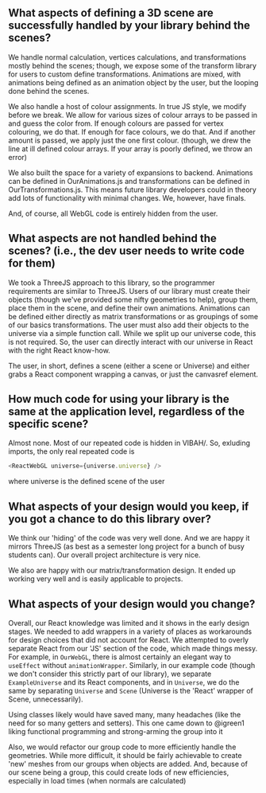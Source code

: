 ## What aspects of defining a 3D scene are successfully handled by your library behind the scenes?  

We handle normal calculation, vertices calculations, and transformations mostly behind the scenes; though, we expose some of the transform library for users to custom define transformations. Animations are mixed, with animations being defined as an animation object by the user, but the looping done behind the scenes. 

We also handle a host of colour assignments. In true JS style, we modify before we break. We allow for various sizes of colour arrays to be passed in and guess the color from. If enough colours are passed for vertex colouring, we do that. If enough for face colours, we do that. And if another amount is passed, we apply just the one first colour. (though, we drew the line at ill defined colour arrays. If your array is poorly defined, we throw an error)

We also built the space for a variety of expansions to backend. Animations can be defined in OurAnimations.js and transformations can be defined in OurTransformations.js. This means future library developers could in theory add lots of functionality with minimal changes. We, however, have finals.

And, of course, all WebGL code is entirely hidden from the user.
  
## What aspects are not handled behind the scenes? (i.e., the dev user needs to write code for them)  

We took a ThreeJS approach to this library, so the programmer requirements are similar to ThreeJS. Users of our library must create their objects (though we've provided some nifty geometries to help), group them, place them in the scene, and define their own animations. Animations can be defined either directly as matrix transformations or as groupings of some of our basics transformations. The user must also add their objects to the universe via a simple function call. While we split up our universe code, this is not required. So, the user can directly interact with our universe in React with the right React know-how. 

The user, in short, defines a scene (either a scene or Universe) and either grabs a React component wrapping a canvas, or just the canvasref element.
  
## How much code for using your library is the same at the application level, regardless of the specific scene?  
  
Almost none. Most of our repeated code is hidden in VIBAH/. So, exluding imports, the only real repeated code is
```Javascript
<ReactWebGL universe={universe.universe} />
```
where universe is the defined scene of the user

## What aspects of your design would you keep, if you got a chance to do this library over?  

We think our 'hiding' of the code was very well done. And we are happy it mirrors ThreeJS (as best as a semester long project for a bunch of busy students can). Our overall project architecture is very nice.

We also are happy with our matrix/transformation design. It ended up working very well and is easily applicable to projects.

## What aspects of your design would you change?  
Overall, our React knowledge was limited and it shows in the early design stages. We needed to add wrappers in a variety of places as workarounds for design choices that did not account for React. We attempted to overly separate React from our 'JS' section of the code, which made things messy. For example, in `OurWebGL`, there is almost certainly an elegant way to `useEffect` without `animationWrapper`. Similarly, in our example code (though we don't consider this strictly part of our library), we separate `ExampleUniverse` and its React components, and in `Universe`, we do the same by separating `Universe` and `Scene` (Universe is the 'React' wrapper of Scene, unnecessarily). 

Using classes likely would have saved many, many headaches (like the need for so many getters and setters). This one came down to @igreen1 liking functional programming and strong-arming the group into it

Also, we would refactor our group code to more efficiently handle the geometries. While more difficult, it should be fairly achievable to create 'new' meshes from our groups when objects are added. And, because of our scene being a group, this could create lods of new efficiencies, especially in load times (when normals are calculated)